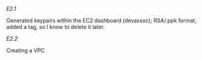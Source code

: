 *E2.1*

Generated keypairs within the EC2 dashboard (devassoc); RSA/.ppk format; added a tag, so I know to 
delete it later.

*E2.2*

Creating a VPC 